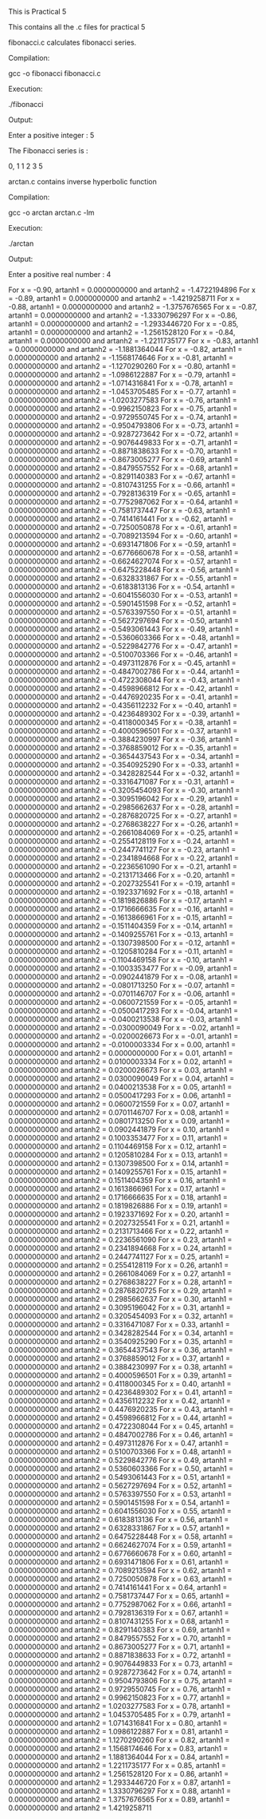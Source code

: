 This is Practical 5

This contains all the .c files for practical 5

fibonacci.c calculates fibonacci series.

Compilation: 

gcc -o fibonacci fibonacci.c

Execution: 

./fibonacci

Output:

Enter a positive integer : 5

The Fibonacci series is :

0, 1 1 2 3 5 

arctan.c contains inverse hyperbolic function

Compilation: 

gcc -o arctan arctan.c -lm

Execution: 

./arctan

Output:

Enter a positive real number : 4

For x = -0.90, artanh1 = 0.0000000000 and artanh2 = -1.4722194896
For x = -0.89, artanh1 = 0.0000000000 and artanh2 = -1.4219258711
For x = -0.88, artanh1 = 0.0000000000 and artanh2 = -1.3757676565
For x = -0.87, artanh1 = 0.0000000000 and artanh2 = -1.3330796297
For x = -0.86, artanh1 = 0.0000000000 and artanh2 = -1.2933446720
For x = -0.85, artanh1 = 0.0000000000 and artanh2 = -1.2561528120
For x = -0.84, artanh1 = 0.0000000000 and artanh2 = -1.2211735177
For x = -0.83, artanh1 = 0.0000000000 and artanh2 = -1.1881364044
For x = -0.82, artanh1 = 0.0000000000 and artanh2 = -1.1568174646
For x = -0.81, artanh1 = 0.0000000000 and artanh2 = -1.1270290260
For x = -0.80, artanh1 = 0.0000000000 and artanh2 = -1.0986122887
For x = -0.79, artanh1 = 0.0000000000 and artanh2 = -1.0714316841
For x = -0.78, artanh1 = 0.0000000000 and artanh2 = -1.0453705485
For x = -0.77, artanh1 = 0.0000000000 and artanh2 = -1.0203277583
For x = -0.76, artanh1 = 0.0000000000 and artanh2 = -0.9962150823
For x = -0.75, artanh1 = 0.0000000000 and artanh2 = -0.9729550745
For x = -0.74, artanh1 = 0.0000000000 and artanh2 = -0.9504793806
For x = -0.73, artanh1 = 0.0000000000 and artanh2 = -0.9287273642
For x = -0.72, artanh1 = 0.0000000000 and artanh2 = -0.9076449833
For x = -0.71, artanh1 = 0.0000000000 and artanh2 = -0.8871838633
For x = -0.70, artanh1 = 0.0000000000 and artanh2 = -0.8673005277
For x = -0.69, artanh1 = 0.0000000000 and artanh2 = -0.8479557552
For x = -0.68, artanh1 = 0.0000000000 and artanh2 = -0.8291140383
For x = -0.67, artanh1 = 0.0000000000 and artanh2 = -0.8107431255
For x = -0.66, artanh1 = 0.0000000000 and artanh2 = -0.7928136319
For x = -0.65, artanh1 = 0.0000000000 and artanh2 = -0.7752987062
For x = -0.64, artanh1 = 0.0000000000 and artanh2 = -0.7581737447
For x = -0.63, artanh1 = 0.0000000000 and artanh2 = -0.7414161441
For x = -0.62, artanh1 = 0.0000000000 and artanh2 = -0.7250050878
For x = -0.61, artanh1 = 0.0000000000 and artanh2 = -0.7089213594
For x = -0.60, artanh1 = 0.0000000000 and artanh2 = -0.6931471806
For x = -0.59, artanh1 = 0.0000000000 and artanh2 = -0.6776660678
For x = -0.58, artanh1 = 0.0000000000 and artanh2 = -0.6624627074
For x = -0.57, artanh1 = 0.0000000000 and artanh2 = -0.6475228448
For x = -0.56, artanh1 = 0.0000000000 and artanh2 = -0.6328331867
For x = -0.55, artanh1 = 0.0000000000 and artanh2 = -0.6183813136
For x = -0.54, artanh1 = 0.0000000000 and artanh2 = -0.6041556030
For x = -0.53, artanh1 = 0.0000000000 and artanh2 = -0.5901451598
For x = -0.52, artanh1 = 0.0000000000 and artanh2 = -0.5763397550
For x = -0.51, artanh1 = 0.0000000000 and artanh2 = -0.5627297694
For x = -0.50, artanh1 = 0.0000000000 and artanh2 = -0.5493061443
For x = -0.49, artanh1 = 0.0000000000 and artanh2 = -0.5360603366
For x = -0.48, artanh1 = 0.0000000000 and artanh2 = -0.5229842776
For x = -0.47, artanh1 = 0.0000000000 and artanh2 = -0.5100703366
For x = -0.46, artanh1 = 0.0000000000 and artanh2 = -0.4973112876
For x = -0.45, artanh1 = 0.0000000000 and artanh2 = -0.4847002786
For x = -0.44, artanh1 = 0.0000000000 and artanh2 = -0.4722308044
For x = -0.43, artanh1 = 0.0000000000 and artanh2 = -0.4598966812
For x = -0.42, artanh1 = 0.0000000000 and artanh2 = -0.4476920235
For x = -0.41, artanh1 = 0.0000000000 and artanh2 = -0.4356112232
For x = -0.40, artanh1 = 0.0000000000 and artanh2 = -0.4236489302
For x = -0.39, artanh1 = 0.0000000000 and artanh2 = -0.4118000345
For x = -0.38, artanh1 = 0.0000000000 and artanh2 = -0.4000596501
For x = -0.37, artanh1 = 0.0000000000 and artanh2 = -0.3884230997
For x = -0.36, artanh1 = 0.0000000000 and artanh2 = -0.3768859012
For x = -0.35, artanh1 = 0.0000000000 and artanh2 = -0.3654437543
For x = -0.34, artanh1 = 0.0000000000 and artanh2 = -0.3540925290
For x = -0.33, artanh1 = 0.0000000000 and artanh2 = -0.3428282544
For x = -0.32, artanh1 = 0.0000000000 and artanh2 = -0.3316471087
For x = -0.31, artanh1 = 0.0000000000 and artanh2 = -0.3205454093
For x = -0.30, artanh1 = 0.0000000000 and artanh2 = -0.3095196042
For x = -0.29, artanh1 = 0.0000000000 and artanh2 = -0.2985662637
For x = -0.28, artanh1 = 0.0000000000 and artanh2 = -0.2876820725
For x = -0.27, artanh1 = 0.0000000000 and artanh2 = -0.2768638227
For x = -0.26, artanh1 = 0.0000000000 and artanh2 = -0.2661084069
For x = -0.25, artanh1 = 0.0000000000 and artanh2 = -0.2554128119
For x = -0.24, artanh1 = 0.0000000000 and artanh2 = -0.2447741127
For x = -0.23, artanh1 = 0.0000000000 and artanh2 = -0.2341894668
For x = -0.22, artanh1 = 0.0000000000 and artanh2 = -0.2236561090
For x = -0.21, artanh1 = 0.0000000000 and artanh2 = -0.2131713466
For x = -0.20, artanh1 = 0.0000000000 and artanh2 = -0.2027325541
For x = -0.19, artanh1 = 0.0000000000 and artanh2 = -0.1923371692
For x = -0.18, artanh1 = 0.0000000000 and artanh2 = -0.1819826886
For x = -0.17, artanh1 = 0.0000000000 and artanh2 = -0.1716666635
For x = -0.16, artanh1 = 0.0000000000 and artanh2 = -0.1613866961
For x = -0.15, artanh1 = 0.0000000000 and artanh2 = -0.1511404359
For x = -0.14, artanh1 = 0.0000000000 and artanh2 = -0.1409255761
For x = -0.13, artanh1 = 0.0000000000 and artanh2 = -0.1307398500
For x = -0.12, artanh1 = 0.0000000000 and artanh2 = -0.1205810284
For x = -0.11, artanh1 = 0.0000000000 and artanh2 = -0.1104469158
For x = -0.10, artanh1 = 0.0000000000 and artanh2 = -0.1003353477
For x = -0.09, artanh1 = 0.0000000000 and artanh2 = -0.0902441879
For x = -0.08, artanh1 = 0.0000000000 and artanh2 = -0.0801713250
For x = -0.07, artanh1 = 0.0000000000 and artanh2 = -0.0701146707
For x = -0.06, artanh1 = 0.0000000000 and artanh2 = -0.0600721559
For x = -0.05, artanh1 = 0.0000000000 and artanh2 = -0.0500417293
For x = -0.04, artanh1 = 0.0000000000 and artanh2 = -0.0400213538
For x = -0.03, artanh1 = 0.0000000000 and artanh2 = -0.0300090049
For x = -0.02, artanh1 = 0.0000000000 and artanh2 = -0.0200026673
For x = -0.01, artanh1 = 0.0000000000 and artanh2 = -0.0100003334
For x = 0.00, artanh1 = 0.0000000000 and artanh2 = 0.0000000000
For x = 0.01, artanh1 = 0.0000000000 and artanh2 = 0.0100003334
For x = 0.02, artanh1 = 0.0000000000 and artanh2 = 0.0200026673
For x = 0.03, artanh1 = 0.0000000000 and artanh2 = 0.0300090049
For x = 0.04, artanh1 = 0.0000000000 and artanh2 = 0.0400213538
For x = 0.05, artanh1 = 0.0000000000 and artanh2 = 0.0500417293
For x = 0.06, artanh1 = 0.0000000000 and artanh2 = 0.0600721559
For x = 0.07, artanh1 = 0.0000000000 and artanh2 = 0.0701146707
For x = 0.08, artanh1 = 0.0000000000 and artanh2 = 0.0801713250
For x = 0.09, artanh1 = 0.0000000000 and artanh2 = 0.0902441879
For x = 0.10, artanh1 = 0.0000000000 and artanh2 = 0.1003353477
For x = 0.11, artanh1 = 0.0000000000 and artanh2 = 0.1104469158
For x = 0.12, artanh1 = 0.0000000000 and artanh2 = 0.1205810284
For x = 0.13, artanh1 = 0.0000000000 and artanh2 = 0.1307398500
For x = 0.14, artanh1 = 0.0000000000 and artanh2 = 0.1409255761
For x = 0.15, artanh1 = 0.0000000000 and artanh2 = 0.1511404359
For x = 0.16, artanh1 = 0.0000000000 and artanh2 = 0.1613866961
For x = 0.17, artanh1 = 0.0000000000 and artanh2 = 0.1716666635
For x = 0.18, artanh1 = 0.0000000000 and artanh2 = 0.1819826886
For x = 0.19, artanh1 = 0.0000000000 and artanh2 = 0.1923371692
For x = 0.20, artanh1 = 0.0000000000 and artanh2 = 0.2027325541
For x = 0.21, artanh1 = 0.0000000000 and artanh2 = 0.2131713466
For x = 0.22, artanh1 = 0.0000000000 and artanh2 = 0.2236561090
For x = 0.23, artanh1 = 0.0000000000 and artanh2 = 0.2341894668
For x = 0.24, artanh1 = 0.0000000000 and artanh2 = 0.2447741127
For x = 0.25, artanh1 = 0.0000000000 and artanh2 = 0.2554128119
For x = 0.26, artanh1 = 0.0000000000 and artanh2 = 0.2661084069
For x = 0.27, artanh1 = 0.0000000000 and artanh2 = 0.2768638227
For x = 0.28, artanh1 = 0.0000000000 and artanh2 = 0.2876820725
For x = 0.29, artanh1 = 0.0000000000 and artanh2 = 0.2985662637
For x = 0.30, artanh1 = 0.0000000000 and artanh2 = 0.3095196042
For x = 0.31, artanh1 = 0.0000000000 and artanh2 = 0.3205454093
For x = 0.32, artanh1 = 0.0000000000 and artanh2 = 0.3316471087
For x = 0.33, artanh1 = 0.0000000000 and artanh2 = 0.3428282544
For x = 0.34, artanh1 = 0.0000000000 and artanh2 = 0.3540925290
For x = 0.35, artanh1 = 0.0000000000 and artanh2 = 0.3654437543
For x = 0.36, artanh1 = 0.0000000000 and artanh2 = 0.3768859012
For x = 0.37, artanh1 = 0.0000000000 and artanh2 = 0.3884230997
For x = 0.38, artanh1 = 0.0000000000 and artanh2 = 0.4000596501
For x = 0.39, artanh1 = 0.0000000000 and artanh2 = 0.4118000345
For x = 0.40, artanh1 = 0.0000000000 and artanh2 = 0.4236489302
For x = 0.41, artanh1 = 0.0000000000 and artanh2 = 0.4356112232
For x = 0.42, artanh1 = 0.0000000000 and artanh2 = 0.4476920235
For x = 0.43, artanh1 = 0.0000000000 and artanh2 = 0.4598966812
For x = 0.44, artanh1 = 0.0000000000 and artanh2 = 0.4722308044
For x = 0.45, artanh1 = 0.0000000000 and artanh2 = 0.4847002786
For x = 0.46, artanh1 = 0.0000000000 and artanh2 = 0.4973112876
For x = 0.47, artanh1 = 0.0000000000 and artanh2 = 0.5100703366
For x = 0.48, artanh1 = 0.0000000000 and artanh2 = 0.5229842776
For x = 0.49, artanh1 = 0.0000000000 and artanh2 = 0.5360603366
For x = 0.50, artanh1 = 0.0000000000 and artanh2 = 0.5493061443
For x = 0.51, artanh1 = 0.0000000000 and artanh2 = 0.5627297694
For x = 0.52, artanh1 = 0.0000000000 and artanh2 = 0.5763397550
For x = 0.53, artanh1 = 0.0000000000 and artanh2 = 0.5901451598
For x = 0.54, artanh1 = 0.0000000000 and artanh2 = 0.6041556030
For x = 0.55, artanh1 = 0.0000000000 and artanh2 = 0.6183813136
For x = 0.56, artanh1 = 0.0000000000 and artanh2 = 0.6328331867
For x = 0.57, artanh1 = 0.0000000000 and artanh2 = 0.6475228448
For x = 0.58, artanh1 = 0.0000000000 and artanh2 = 0.6624627074
For x = 0.59, artanh1 = 0.0000000000 and artanh2 = 0.6776660678
For x = 0.60, artanh1 = 0.0000000000 and artanh2 = 0.6931471806
For x = 0.61, artanh1 = 0.0000000000 and artanh2 = 0.7089213594
For x = 0.62, artanh1 = 0.0000000000 and artanh2 = 0.7250050878
For x = 0.63, artanh1 = 0.0000000000 and artanh2 = 0.7414161441
For x = 0.64, artanh1 = 0.0000000000 and artanh2 = 0.7581737447
For x = 0.65, artanh1 = 0.0000000000 and artanh2 = 0.7752987062
For x = 0.66, artanh1 = 0.0000000000 and artanh2 = 0.7928136319
For x = 0.67, artanh1 = 0.0000000000 and artanh2 = 0.8107431255
For x = 0.68, artanh1 = 0.0000000000 and artanh2 = 0.8291140383
For x = 0.69, artanh1 = 0.0000000000 and artanh2 = 0.8479557552
For x = 0.70, artanh1 = 0.0000000000 and artanh2 = 0.8673005277
For x = 0.71, artanh1 = 0.0000000000 and artanh2 = 0.8871838633
For x = 0.72, artanh1 = 0.0000000000 and artanh2 = 0.9076449833
For x = 0.73, artanh1 = 0.0000000000 and artanh2 = 0.9287273642
For x = 0.74, artanh1 = 0.0000000000 and artanh2 = 0.9504793806
For x = 0.75, artanh1 = 0.0000000000 and artanh2 = 0.9729550745
For x = 0.76, artanh1 = 0.0000000000 and artanh2 = 0.9962150823
For x = 0.77, artanh1 = 0.0000000000 and artanh2 = 1.0203277583
For x = 0.78, artanh1 = 0.0000000000 and artanh2 = 1.0453705485
For x = 0.79, artanh1 = 0.0000000000 and artanh2 = 1.0714316841
For x = 0.80, artanh1 = 0.0000000000 and artanh2 = 1.0986122887
For x = 0.81, artanh1 = 0.0000000000 and artanh2 = 1.1270290260
For x = 0.82, artanh1 = 0.0000000000 and artanh2 = 1.1568174646
For x = 0.83, artanh1 = 0.0000000000 and artanh2 = 1.1881364044
For x = 0.84, artanh1 = 0.0000000000 and artanh2 = 1.2211735177
For x = 0.85, artanh1 = 0.0000000000 and artanh2 = 1.2561528120
For x = 0.86, artanh1 = 0.0000000000 and artanh2 = 1.2933446720
For x = 0.87, artanh1 = 0.0000000000 and artanh2 = 1.3330796297
For x = 0.88, artanh1 = 0.0000000000 and artanh2 = 1.3757676565
For x = 0.89, artanh1 = 0.0000000000 and artanh2 = 1.4219258711
